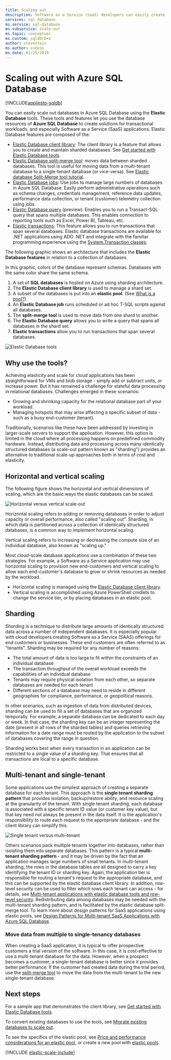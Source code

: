 ```yaml
---
title: Scaling out
description: Software as a Service (SaaS) developers can easily create elastic, scalable databases in the cloud using these tools
services: sql-database
ms.service: sql-database
ms.subservice: scale-out
ms.topic: conceptual
ms.custom: sqldbrb=1
author: stevestein
ms.author: sstein
ms.date: 01/25/2019
---
```

# Scaling out with Azure SQL Database
[!INCLUDE[appliesto-sqldb](../includes/appliesto-sqldb.md)]

You can easily scale out databases in Azure SQL Database using the **Elastic Database** tools. These tools and features let you use the database resources of **Azure SQL Database** to create solutions for transactional workloads, and especially Software as a Service (SaaS) applications. Elastic Database features are composed of the:

* [Elastic Database client library](elastic-database-client-library.md): The client library is a feature that allows you to create and maintain sharded databases.  See [Get started with Elastic Database tools](elastic-scale-get-started.md).
* [Elastic Database split-merge tool](elastic-scale-overview-split-and-merge.md): moves data between sharded databases. This tool is useful for moving data from a multi-tenant database to a single-tenant database (or vice-versa). See [Elastic database Split-Merge tool tutorial](elastic-scale-configure-deploy-split-and-merge.md).
* [Elastic Database jobs](elastic-jobs-overview.md): Use jobs to manage large numbers of databases in Azure SQL Database. Easily perform administrative operations such as schema changes, credentials management, reference data updates, performance data collection, or tenant (customer) telemetry collection using jobs.
* [Elastic Database query](elastic-query-overview.md) (preview): Enables you to run a Transact-SQL query that spans multiple databases. This enables connection to reporting tools such as Excel, Power BI, Tableau, etc.
* [Elastic transactions](elastic-transactions-overview.md): This feature allows you to run transactions that span several databases. Elastic database transactions are available for .NET applications using ADO .NET and integrate with the familiar programming experience using the [System.Transaction classes](https://msdn.microsoft.com/library/system.transactions.aspx).

The following graphic shows an architecture that includes the **Elastic Database features** in relation to a collection of databases.

In this graphic, colors of the database represent schemas. Databases with the same color share the same schema.

1. A set of **SQL databases** is hosted on Azure using sharding architecture.
2. The **Elastic Database client library** is used to manage a shard set.
3. A subset of the databases is put into an **elastic pool**. (See [What is a pool?](elastic-pool-overview.md)).
4. An **Elastic Database job** runs scheduled or ad hoc T-SQL scripts against all databases.
5. The **split-merge tool** is used to move data from one shard to another.
6. The **Elastic Database query** allows you to write a query that spans all databases in the shard set.
7. **Elastic transactions** allow you to run transactions that span several databases. 

![Elastic Database tools][1]

## Why use the tools?

Achieving elasticity and scale for cloud applications has been straightforward for VMs and blob storage - simply add or subtract units, or increase power. But it has remained a challenge for stateful data processing in relational databases. Challenges emerged in these scenarios:

* Growing and shrinking capacity for the relational database part of your workload.
* Managing hotspots that may arise affecting a specific subset of data - such as a busy end-customer (tenant).

Traditionally, scenarios like these have been addressed by investing in larger-scale servers to support the application. However, this option is limited in the cloud where all processing happens on predefined commodity hardware. Instead, distributing data and processing across many identically structured databases (a scale-out pattern known as "sharding") provides an alternative to traditional scale-up approaches both in terms of cost and elasticity.

## Horizontal and vertical scaling

The following figure shows the horizontal and vertical dimensions of scaling, which are the basic ways the elastic databases can be scaled.

![Horizontal versus vertical scale-out][2]

Horizontal scaling refers to adding or removing databases in order to adjust capacity or overall performance, also called "scaling out". Sharding, in which data is partitioned across a collection of identically structured databases, is a common way to implement horizontal scaling.  

Vertical scaling refers to increasing or decreasing the compute size of an individual database, also known as "scaling up."

Most cloud-scale database applications use a combination of these two strategies. For example, a Software as a Service application may use horizontal scaling to provision new end-customers and vertical scaling to allow each end-customer's database to grow or shrink resources as needed by the workload.

* Horizontal scaling is managed using the [Elastic Database client library](elastic-database-client-library.md).
* Vertical scaling is accomplished using Azure PowerShell cmdlets to change the service tier, or by placing databases in an elastic pool.

## Sharding

*Sharding* is a technique to distribute large amounts of identically structured data across a number of independent databases. It is especially popular with cloud developers creating Software as a Service (SAAS) offerings for end customers or businesses. These end customers are often referred to as "tenants". Sharding may be required for any number of reasons:  

* The total amount of data is too large to fit within the constraints of an individual database
* The transaction throughput of the overall workload exceeds the capabilities of an individual database
* Tenants may require physical isolation from each other, so separate databases are needed for each tenant
* Different sections of a database may need to reside in different geographies for compliance, performance, or geopolitical reasons.

In other scenarios, such as ingestion of data from distributed devices, sharding can be used to fill a set of databases that are organized temporally. For example, a separate database can be dedicated to each day or week. In that case, the sharding key can be an integer representing the date (present in all rows of the sharded tables) and queries retrieving information for a date range must be routed by the application to the subset of databases covering the range in question.

Sharding works best when every transaction in an application can be restricted to a single value of a sharding key. That ensures that all transactions are local to a specific database.

## Multi-tenant and single-tenant

Some applications use the simplest approach of creating a separate database for each tenant. This approach is the **single tenant sharding pattern** that provides isolation, backup/restore ability, and resource scaling at the granularity of the tenant. With single tenant sharding, each database is associated with a specific tenant ID value (or customer key value), but that key need not always be present in the data itself. It is the application's responsibility to route each request to the appropriate database - and the client library can simplify this.

![Single tenant versus multi-tenant][4]

Others scenarios pack multiple tenants together into databases, rather than isolating them into separate databases. This pattern is a typical **multi-tenant sharding pattern** - and it may be driven by the fact that an application manages large numbers of small tenants. In multi-tenant sharding, the rows in the database tables are all designed to carry a key identifying the tenant ID or sharding key. Again, the application tier is responsible for routing a tenant's request to the appropriate database, and this can be supported by the elastic database client library. In addition, row-level security can be used to filter which rows each tenant can access - for details, see [Multi-tenant applications with elastic database tools and row-level security](saas-tenancy-elastic-tools-multi-tenant-row-level-security.md). Redistributing data among databases may be needed with the multi-tenant sharding pattern, and is facilitated by the elastic database split-merge tool. To learn more about design patterns for SaaS applications using elastic pools, see [Design Patterns for Multi-tenant SaaS Applications with Azure SQL Database](saas-tenancy-app-design-patterns.md).

### Move data from multiple to single-tenancy databases
When creating a SaaS application, it is typical to offer prospective customers a trial version of the software. In this case, it is cost-effective to use a multi-tenant database for the data. However, when a prospect becomes a customer, a single-tenant database is better since it provides better performance. If the customer had created data during the trial period, use the [split-merge tool](elastic-scale-overview-split-and-merge.md) to move the data from the multi-tenant to the new single-tenant database.

## Next steps
For a sample app that demonstrates the client library, see [Get started with Elastic Database tools](elastic-scale-get-started.md).

To convert existing databases to use the tools, see [Migrate existing databases to scale out](elastic-convert-to-use-elastic-tools.md).

To see the specifics of the elastic pool, see [Price and performance considerations for an elastic pool](elastic-pool-overview.md), or create a new pool with [elastic pools](elastic-pool-manage.md).  

[!INCLUDE [elastic-scale-include](../../../includes/elastic-scale-include.md)]

<!--Anchors-->
<!--Image references-->
[1]:./media/elastic-scale-introduction/tools.png
[2]:./media/elastic-scale-introduction/h_versus_vert.png
[3]:./media/elastic-scale-introduction/overview.png
[4]:./media/elastic-scale-introduction/single_v_multi_tenant.png

